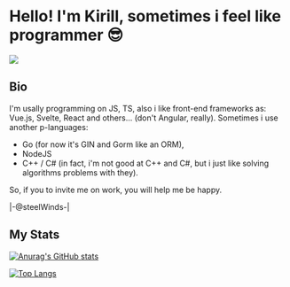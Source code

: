 # Hello! I'm Kirill, sometimes i feel like programmer 😎

<a href="https://i.ibb.co/RhMsjrn/2-hinh-gif-anime-chill-gif-chill-dep-nhat.gif" target="blank">
<img align="center" src="https://ibb.co/5nSpTXn" style="block"/>
</a>

## Bio

I'm usally programming on JS, TS, also i like front-end frameworks as: Vue.js, Svelte, React and others... (don't Angular, really). Sometimes i use another p-languages: 

- Go (for now it's GIN and Gorm like an ORM), 
- NodeJS
- C++ / C# (in fact, i'm not good at C++ and C#, but i just like solving algorithms problems with they).

So, if you to invite me on work, you will help me be happy.

|-@steelWinds-|

## My Stats

[![Anurag's GitHub stats](https://github-readme-stats.vercel.app/api?username=steelWinds&theme=gruvbox)](https://github.com/anuraghazra/github-readme-stats)


[![Top Langs](https://github-readme-stats.vercel.app/api/top-langs/?username=steelWinds&theme=gruvbox)](https://github.com/anuraghazra/github-readme-stats)
